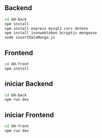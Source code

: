 ## Backend
```bash
cd GH-back
npm install
npm install express mysql2 cors dotenv
npm install jsonwebtoken bcryptjs mongoose
node insertDataMongo.js
```

## Frontend
```bash
cd GH-front
npm install
```

## iniciar Backend
```bash
cd GH-back
npm run dev
```

## iniciar Frontend
```bash
cd GH-front
npm run dev
```
